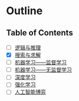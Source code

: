 # Outline

## Table of Contents

- [ ] [逻辑与推理](logic.md)
- [x] [搜索与求解](search.md)
- [ ] [机器学习——监督学习](ml_s.md)
- [ ] [机器学习——无监督学习](ml_uns.md)
- [ ] [深度学习](dl.md)
- [ ] [强化学习](rl.md)
- [ ] [人工智能博弈](game.md)